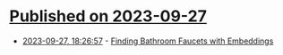 # [Published on 2023-09-27](index.md)

* [2023-09-27, 18:26:57](https://lobste.rs/s/skxn9r/finding_bathroom_faucets_with) - [Finding Bathroom Faucets with Embeddings](https://www.dbreunig.com/2023/09/26/faucet-finder.html)
